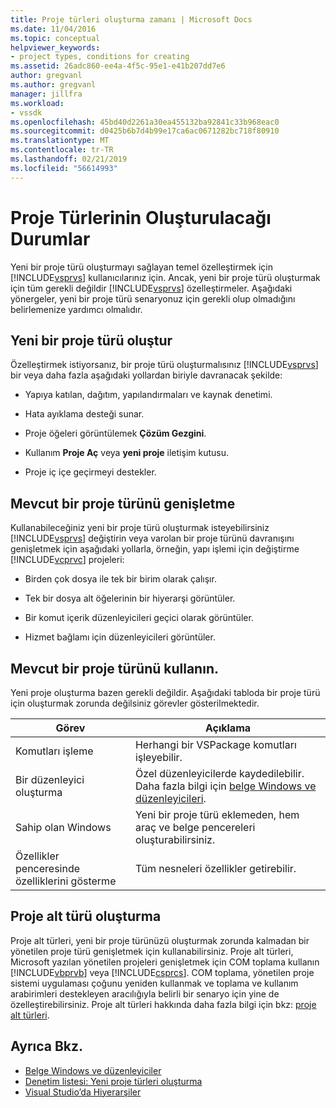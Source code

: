 ```yaml
---
title: Proje türleri oluşturma zamanı | Microsoft Docs
ms.date: 11/04/2016
ms.topic: conceptual
helpviewer_keywords:
- project types, conditions for creating
ms.assetid: 26adc860-ee4a-4f5c-95e1-e41b207dd7e6
author: gregvanl
ms.author: gregvanl
manager: jillfra
ms.workload:
- vssdk
ms.openlocfilehash: 45bd40d2261a30ea455132ba92841c33b968eac0
ms.sourcegitcommit: d0425b6b7d4b99e17ca6ac0671282bc718f80910
ms.translationtype: MT
ms.contentlocale: tr-TR
ms.lasthandoff: 02/21/2019
ms.locfileid: "56614993"
---
```

# <a name="when-to-create-project-types"></a>Proje Türlerinin Oluşturulacağı Durumlar
Yeni bir proje türü oluşturmayı sağlayan temel özelleştirmek için [!INCLUDE[vsprvs](../../code-quality/includes/vsprvs_md.md)] kullanıcılarınız için. Ancak, yeni bir proje türü oluşturmak için tüm gerekli değildir [!INCLUDE[vsprvs](../../code-quality/includes/vsprvs_md.md)] özelleştirmeler. Aşağıdaki yönergeler, yeni bir proje türü senaryonuz için gerekli olup olmadığını belirlemenize yardımcı olmalıdır.

## <a name="create-a-new-project-type"></a>Yeni bir proje türü oluştur
 Özelleştirmek istiyorsanız, bir proje türü oluşturmalısınız [!INCLUDE[vsprvs](../../code-quality/includes/vsprvs_md.md)] bir veya daha fazla aşağıdaki yollardan biriyle davranacak şekilde:

-   Yapıya katılan, dağıtım, yapılandırmaları ve kaynak denetimi.

-   Hata ayıklama desteği sunar.

-   Proje öğeleri görüntülemek **Çözüm Gezgini**.

-   Kullanım **Proje Aç** veya **yeni proje** iletişim kutusu.

-   Proje iç içe geçirmeyi destekler.

## <a name="extend-an-existing-project-type"></a>Mevcut bir proje türünü genişletme
 Kullanabileceğiniz yeni bir proje türü oluşturmak isteyebilirsiniz [!INCLUDE[vsprvs](../../code-quality/includes/vsprvs_md.md)] değiştirin veya varolan bir proje türünü davranışını genişletmek için aşağıdaki yollarla, örneğin, yapı işlemi için değiştirme [!INCLUDE[vcprvc](../../code-quality/includes/vcprvc_md.md)] projeleri:

-   Birden çok dosya ile tek bir birim olarak çalışır.

-   Tek bir dosya alt öğelerinin bir hiyerarşi görüntüler.

-   Bir komut içerik düzenleyicileri geçici olarak görüntüler.

-   Hizmet bağlamı için düzenleyicileri görüntüler.

## <a name="use-an-existing-project-type"></a>Mevcut bir proje türünü kullanın.
 Yeni proje oluşturma bazen gerekli değildir. Aşağıdaki tabloda bir proje türü için oluşturmak zorunda değilsiniz görevler gösterilmektedir.

|Görev|Açıklama|
|----------|-----------------|
|Komutları işleme|Herhangi bir VSPackage komutları işleyebilir.|
|Bir düzenleyici oluşturma|Özel düzenleyicilerde kaydedilebilir. Daha fazla bilgi için [belge Windows ve düzenleyicileri](https://msdn.microsoft.com/library/603625e1-62b6-413a-bc44-089346e166bc).|
|Sahip olan Windows|Yeni bir proje türü eklemeden, hem araç ve belge pencereleri oluşturabilirsiniz.|
|Özellikler penceresinde özelliklerini gösterme|Tüm nesneleri özellikler getirebilir.|

## <a name="create-a-project-subtype"></a>Proje alt türü oluşturma
 Proje alt türleri, yeni bir proje türünüzü oluşturmak zorunda kalmadan bir yönetilen proje türü genişletmek için kullanabilirsiniz. Proje alt türleri, Microsoft yazılan yönetilen projeleri genişletmek için COM toplama kullanın [!INCLUDE[vbprvb](../../code-quality/includes/vbprvb_md.md)] veya [!INCLUDE[csprcs](../../data-tools/includes/csprcs_md.md)]. COM toplama, yönetilen proje sistemi uygulaması çoğunu yeniden kullanmak ve toplama ve kullanım arabirimleri destekleyen aracılığıyla belirli bir senaryo için yine de özelleştirebilirsiniz. Proje alt türleri hakkında daha fazla bilgi için bkz: [proje alt türleri](../../extensibility/internals/project-subtypes.md).

## <a name="see-also"></a>Ayrıca Bkz.
- [Belge Windows ve düzenleyiciler](https://msdn.microsoft.com/library/603625e1-62b6-413a-bc44-089346e166bc)
- [Denetim listesi: Yeni proje türleri oluşturma](../../extensibility/internals/checklist-creating-new-project-types.md)
- [Visual Studio’da Hiyerarşiler](../../extensibility/internals/hierarchies-in-visual-studio.md)